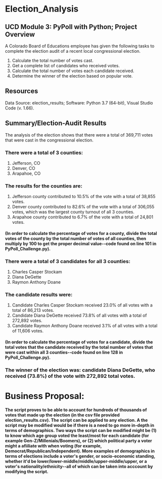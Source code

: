 # Election_Analysis
## UCD Module 3: PyPoll with Python; Project Overview
A Colorado Board of Educations employee has given the following tasks to complete the election audit of a recent local congressional election.
1. Calculate the total number of votes cast.
2. Get a complete list of candidates who received votes.
3. Calculate the total number of votes each candidate received.
4. Determine the winner of the election based on popular vote.
## Resources
Data Source: election_results;
Software: Python 3.7 (64-bit), Visual Studio Code (v. 1.66).
## Summary/Election-Audit Results 
The analysis of the election shows that there were a total of 369,711 votes that were cast in the congressional election.
### There were a total of 3 counties:
1. Jefferson, CO
2. Denver, CO
3. Arapahoe, CO
### The results for the counties are:
1. Jefferson county contributed to 10.5% of the vote with a total of 38,855 votes.
2. Denver county contributed to 82.6% of the vote with a total of 306,055 votes, which was the largest county turnout of all 3 counties.
3. Arapahoe county contributed to 6.7% of the vote with a total of 24,801 votes.
#### (In order to calculate the percentage of votes for a county, divide the total votes of the county by the total number of votes of all counties, then multiply by 100 to get the proper decimal value--code found on line 101 in PyPoll_Challenge.py). 
### There were a total of 3 candidates for all 3 counties:
1. Charles Casper Stockam
2. Diana DeGette
3. Raymon Anthony Doane
### The candidate results were:
1. Candidate Charles Casper Stockam received 23.0% of all votes with a total of 86,213 votes.
2. Candidate Diana DeGette received 73.8% of all votes with a total of 272,892 votes.
3. Candidate Raymon Anthony Doane received 3.1% of all votes with a total of 11,606 votes.
#### (In order to calculate the percentage of votes for a candidate, divide the total votes that the candidate received by the total number of votes that were cast within all 3 counties--code found on line 128 in PyPoll_Challenge.py).
### The winner of the election was: candidate Diana DeGette, who received (73.8%) of the vote with 272,892 total votes.
# Business Proposal: 
#### The script proves to be able to account for hundreds of thousands of votes that made up the election (in the csv file provided election_results.csv). The script can be applied to any election.  A the script may be modified would be if there is a need to go more in-depth in terms of demographics.  Two ways the script can be modified might be (1) to know which age group voted the least/most for each candidate (for example Gen-Z/Millenials/Boomers), or (2) which political party a voter might a afiiliate with when voting (for example, Democrat/Republican/Independent). More examples of demographics in terms of elections include a voter's gender, or socio-economic standing, whether it'd be lower/lower-middle/middle/upper-middle/upper, or a voter's nationality/ethnicity--all of which can be taken into acccount by modifying the script.
